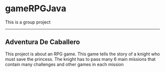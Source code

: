 # gameRPGJava

This is a group project

-------------------------
 Adventura De Caballero
-------------------------

This project is about an RPG game.
This game tells the story of a knight who must save the princess.
The knight has to pass many 6 main missions that contain many challenges and other games in each mission
